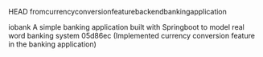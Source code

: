 HEAD
 fromcurrencyconversionfeaturebackendbankingapplication

iobank
A simple banking application built with Springboot to model real word banking system
05d86ec (Implemented currency conversion feature in the banking application)
